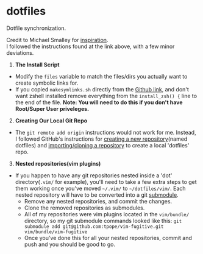 # dotfiles
Dotfile synchronization.

Credit to Michael Smalley for 
[inspiration](http://blog.smalleycreative.com/tutorials/using-git-and-github-to-manage-your-dotfiles/).    
I followed the instructions found at the link above, with a few minor deviations.    

1. **The Install Script**
  * Modify the `files` variable to match the files/dirs you actually want to create symbolic links for. 
  * If you copied `makesymlinks.sh` directly from the [Github link](https://github.com/michaeljsmalley/dotfiles/blob/master/makesymlinks.sh),
  and don't want zshell installed remove everything from the `install_zsh() {` line to the end of the file. **Note: You will need to do this
   if you don't have Root/Super User priveleges.**
2. **Creating Our Local Git Repo**
  * The `git remote add origin` instructions would not work for me. Instead, I followed GitHub's instructions for 
  [creating a new repository](https://help.github.com/articles/create-a-repo/)(named dotfiles) and 
  [importing/cloning a repository](https://help.github.com/articles/importing-a-git-repository-using-the-command-line/) 
  to create a local 'dotfiles' repo.
3. **Nested repositories(vim plugins)**
  * If you happen to have any git repositories nested inside a 'dot' directory(`.vim/` for example), you'll need to take a few extra steps to get them working once you've moved `~/.vim/` to `~/dotfiles/vim/`. Each nested repository will have to be converted into a git [submodule](http://git-scm.com/docs/git-submodule). 
    * Remove any nested repositories, and commit the changes.
    * Clone the removed repositories as submodules.
    * All of my repositories were vim plugins located in the `vim/bundle/` directory, so my git submodule commands looked like this: `git submodule add git@github.com:tpope/vim-fugitive.git vim/bundle/vim-fugitive`
    * Once you've done this for all your nested repositories, commit and push and you should be good to go.
